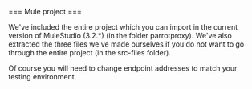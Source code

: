 === Mule project ===

We've included the entire project which you can import in the current version of MuleStudio (3.2.*) (in the folder parrotproxy).
We've also extracted the three files we've made ourselves if you do not want to go through the entire project (in the src-files folder). 

Of course you will need to change endpoint addresses to match your testing environment.
